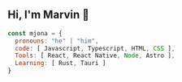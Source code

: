 ## Hi, I'm Marvin 👋

```js
const mjona = {
  pronouns: "he" | "him",
  code: [ Javascript, Typescript, HTML, CSS ],
  Tools: [ React, React Native, Node, Astro ],
  Learning: [ Rust, Tauri ]
}
```


<!--
**MJona95/MJona95** is a ✨ _special_ ✨ repository because its `README.md` (this file) appears on your GitHub profile.

Here are some ideas to get you started:

- 🔭 I’m currently working on ...
- 🌱 I’m currently learning ...
- 👯 I’m looking to collaborate on ...
- 🤔 I’m looking for help with ...
- 💬 Ask me about ...
- 📫 How to reach me: ...
- 😄 Pronouns: ...
- ⚡ Fun fact: ...
-->
